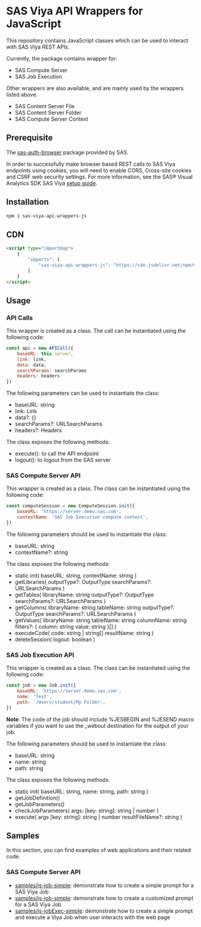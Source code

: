 # SAS Viya API Wrappers for JavaScript

This repository contains JavaScript classes which can be used to interact with SAS Viya REST APIs.

Currently, the package contains wrapper for:

-   SAS Compute Server
-   SAS Job Execution

Other wrappers are also available, and are mainly used by the wrappers listed above.

-   SAS Content Server File
-   SAS Content Server Folder
-   SAS Compute Server Context

## Prerequisite

The [sas-auth-browser](https://github.com/sassoftware/sas-viya-sdk-js/blob/main/sdk/sas-auth-browser/README.md) package provided by SAS.

In order to successfully make browser based REST calls to SAS Viya endpoints using cookies, you will need to enable CORS, Cross-site cookies and CSRF web security settings. For more information, see the SAS® Visual Analytics SDK SAS Viya [setup guide](https://developer.sas.com/sdk/va/docs/guides/viya-setup/).

## Installation

```bash
npm i sas-viya-api-wrappers-js
```

## CDN

```html
<script type="importmap">
    {
        "imports": {
            "sas-viya-api-wrappers-js": "https://cdn.jsdelivr.net/npm/sas-viya-api-wrappers-js@latest/dist/sas-viya-api-wrappers-js.js"
        }
    }
</script>
```

## Usage

### API Calls

This wrapper is created as a class. The call can be instantiated using the following code:

```js
const api = new APICall({
    baseURL: this.server,
    link: link,
    data: data,
    searchParams: searchParams
    headers: headers
})
```

The following parameters can be used to instantiate the class:

-   baseURL: string
-   link: Link
-   data?: {}
-   searchParams?: URLSearchParams
-   headers?: Headers

The class exposes the following methods:

-   execute(): to call the API endpoint
-   logout(): to logout from the SAS server

### SAS Compute Server API

This wrapper is created as a class. The class can be instantiated using the following code:

```js
const computeSession = new ComputeSession.init({
    baseURL: 'https://server.demo.sas.com',
    contextName: 'SAS Job Execution compute context',
})
```

The following parameters should be used to instantiate the class:

-   baseURL: string
-   contextName?: string

The class exposes the following methods:

-   static init(
    baseURL: string,
    contextName: string
    )
-   getLibraries(
    outputType?: OutputType
    searchParams?: URLSearchParams
    )
-   getTables(
    libraryName: string
    outputType?: OutputType
    searchParams?: URLSearchParams
    )
-   getColumns(
    libraryName: string
    tableName: string
    outputType?: OutputType
    searchParams?: URLSearchParams
    )
-   getValues(
    libraryName: string
    tableName: string
    columnName: string
    filters?: {
    column: string
    value: string
    }[]
    )
-   executeCode(
    code: string | string[]
    resultName: string
    )
-   deleteSession(
    logout: boolean
    )

### SAS Job Execution API

This wrapper is created as a class. The class can be instantiated using the following code:

```js
const job = new Job.init({
    baseURL: 'https://server.demo.sas.com',
    name: 'Test',
    path: '/Users/student/My Folder',
})
```

**Note**: The code of the job should include %JESBEGIN and %JESEND macro variables if you want to use the \_webout destination for the output of your job.

The following parameters should be used to instantiate the class:

-   baseURL: string
-   name: string
-   path: string

The class exposes the following methods:

-   static init(
    baseURL: string,
    name: string,
    path: string
    )
-   getJobDefinition()
-   getJobParameters()
-   checkJobParameters(
    args: [key: string]: string | number
    )
-   execute(
    args [key: string]: string | number
    resultFileName?: string
    )

## Samples

In this section, you can find examples of web applications and their related code.

### SAS Compute Server API

-   [samples/js-job-simple](samples/js-job-simple): demonstrate how to create a simple prompt for a SAS Viya Job
-   [samples/js-job-simple](samples/js-job-avanced): demonstrate how to create a customized prompt for a SAS Viya Job
-   [samples/js-jobExec-simple](samples/js-jobExec-simple): demonstrate how to create a simple prompt and execute a Viya Job when user interacts with the web page
